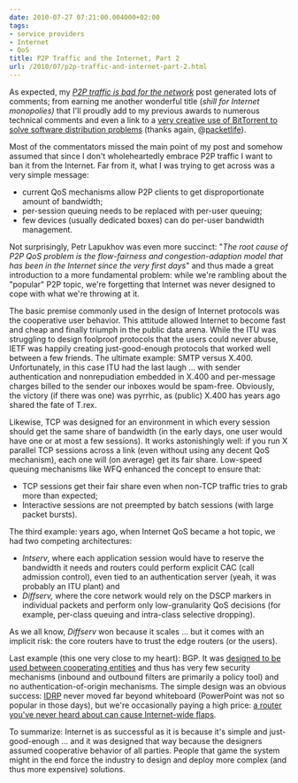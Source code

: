 ```yaml
---
date: 2010-07-27 07:21:00.004000+02:00
tags:
- service providers
- Internet
- QoS
title: P2P Traffic and the Internet, Part 2
url: /2010/07/p2p-traffic-and-internet-part-2.html
---
```

As expected, my [*P2P traffic is bad for the network*](/2010/07/p2p-traffic-is-bad-for-network.html) post generated lots of comments; from earning me another wonderful title (*shill for Internet monopolies)* that I'll proudly add to my previous awards to numerous technical comments and even a link to a [very creative use of BitTorrent to solve software distribution problems](http://torrentfreak.com/facebook-uses-bittorrent-and-they-love-it-100625/) (thanks again, @[packetlife](http://twitter.com/packetlife)).

Most of the commentators missed the main point of my post and somehow assumed that since I don't wholeheartedly embrace P2P traffic I want to ban it from the Internet. Far from it, what I was trying to get across was a very simple message:
<!--more-->
-   current QoS mechanisms allow P2P clients to get disproportionate amount of bandwidth;
-   per-session queuing needs to be replaced with per-user queuing;
-   few devices (usually dedicated boxes) can do per-user bandwidth management.

Not surprisingly, Petr Lapukhov was even more succinct: "*The root cause of P2P QoS problem is the flow-fairness and congestion-adaption model that has been in the Internet since the very first days*" and thus made a great introduction to a more fundamental problem: while we're rambling about the "popular" P2P topic, we're forgetting that Internet was never designed to cope with what we're throwing at it.
<!--more-->
The basic premise commonly used in the design of Internet protocols was the cooperative user behavior. This attitude allowed Internet to become fast and cheap and finally triumph in the public data arena. While the ITU was struggling to design foolproof protocols that the users could never abuse, IETF was happily creating just-good-enough protocols that worked well between a few friends. The ultimate example: SMTP versus X.400. Unfortunately, in this case ITU had the last laugh \... with sender authentication and nonrepudiation embedded in X.400 and per-message charges billed to the sender our inboxes would be spam-free. Obviously, the victory (if there was one) was pyrrhic, as (public) X.400 has years ago shared the fate of T.rex.

Likewise, TCP was designed for an environment in which every session should get the same share of bandwidth (in the early days, one user would have one or at most a few sessions). It works astonishingly well: if you run X parallel TCP sessions across a link (even without using any decent QoS mechanism), each one will (on average) get its fair share. Low-speed queuing mechanisms like WFQ enhanced the concept to ensure that:

-   TCP sessions get their fair share even when non-TCP traffic tries to grab more than expected;
-   Interactive sessions are not preempted by batch sessions (with large packet bursts).

The third example: years ago, when Internet QoS became a hot topic, we had two competing architectures:

-   *Intserv*, where each application session would have to reserve the bandwidth it needs and routers could perform explicit CAC (call admission control), even tied to an authentication server (yeah, it was probably an ITU plant) and
-   *Diffserv,* where the core network would rely on the DSCP markers in individual packets and perform only low-granularity QoS decisions (for example, per-class queuing and intra-class selective dropping).

As we all know, *Diffserv* won because it scales \... but it comes with an implicit risk: the core routers have to trust the edge routers (or the users).

Last example (this one very close to my heart): BGP. It was [designed to be used between cooperating entities](/2010/03/secure-bgp.html) and thus has very few security mechanisms (inbound and outbound filters are primarily a policy tool) and no authentication-of-origin mechanisms. The simple design was an obvious success: [IDRP](http://www.javvin.com/protocolIDRP.html) never moved far beyond whiteboard (PowerPoint was not so popular in those days), but we're occasionally paying a high price: [a router you've never heard about can cause Internet-wide flaps](/2009/02/root-cause-analysis-oversized-as-paths.html).

To summarize: Internet is as successful as it is because it's simple and just-good-enough \... and it was designed that way because the designers assumed cooperative behavior of all parties. People that game the system might in the end force the industry to design and deploy more complex (and thus more expensive) solutions.
